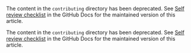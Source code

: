 The content in the `contributing` directory has been deprecated. See [Self review checklist](https://github.com/tr4200812/hubhun/contributing/collaborating-on-github-docs/self-review-checklist) in the GitHub Docs for the maintained version of this article.


The content in the `contributing` directory has been deprecated. See [Self review checklist](https://docs.github.com/en/contributing/collaborating-on-github-docs/self-review-checklist) in the GitHub Docs for the maintained version of this article.
